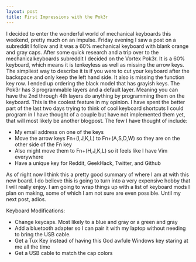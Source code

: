 ```yaml
---
layout: post
title: First Impressions with the Pok3r
---
```


I decided to enter the wonderful world of mechanical keyboards this weekend, pretty much
on an impulse. Friday evening I saw a post on a subreddit I follow and it was a
60% mechanical keyboard with blank orange and gray caps. After some quick research
and a trip over to the mechanicalkeyboards subreddit I decided on the Vortex Pok3r. It is a 60%
keyboard, which means it is tenkeyless as well as missing the arrow keys. The simpliest way
to describe it is if you were to cut your keyboard after the backspace and only keep the left
hand side. It also is missing the function key row. I ended up ordering the black model that has grayish keys.
The Pok3r has 3 programmable layers and a default layer. Meaning you can have the 2nd through 4th layers
do anything by programming them on the keyboard. This is the coolest feature in my opinion. I have spent
the better part of the last two days trying to think of cool keyboard shortcuts I could program in
I have thought of a couple but have not implemented them yet, that will most likely be another
blogpost. The few I have thought of include:

* My email address on one of the keys
* Move the arrow keys Fn+(I,J,K,L) to Fn+(A,S,D,W) so they are on the other side of the Fn key
* Also might move them to Fn+(H,J,K,L) so it feels like I have Vim everywhere
* Have a unique key for Reddit, GeekHack, Twitter, and Github

As of right now I think this a pretty good summary of where I am at with this new board.
I do believe this is going to turn into a very expensive hobby that I will really enjoy. I am going
to wrap things up with a list of keyboard mods I plan on making, some of which I am not sure
are even possible. Until my next post, adios.

Keyboard Modifications:
* Change keycaps. Most likely to a blue and gray  or a green and gray
* Add a bluetooth adapter so I can pair it with my laptop without needing to bring the USB cable.
* Get a Tux Key instead of having this God awfule Windows key staring at me all the time
* Get a USB cable to match the cap colors
